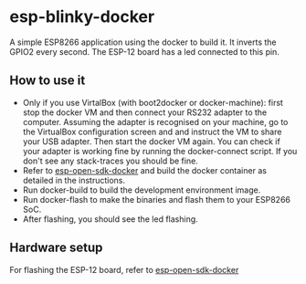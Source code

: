 # esp-blinky-docker
A simple ESP8266 application using the docker to build it. 
It inverts the GPIO2 every second. The ESP-12 board has a led connected to this pin. 

## How to use it
* Only if you use VirtalBox (with boot2docker or docker-machine): first stop the docker VM and then connect your RS232 adapter to the computer. Assuming the adapter is recognised on your machine, go to the VirtualBox configuration screen and and instruct the VM to share your USB adapter. Then start the docker VM again. You can check if your adapter is working fine by running the docker-connect script. If you don't see any stack-traces you should be fine.
* Refer to [esp-open-sdk-docker](https://github.com/nevers/esp-open-sdk-docker) and build the docker container as detailed in the instructions. 
* Run docker-build to build the development environment image.
* Run docker-flash to make the binaries and flash them to your ESP8266 SoC. 
* After flashing, you should see the led flashing.

## Hardware setup
For flashing the ESP-12 board, refer to [esp-open-sdk-docker](https://github.com/nevers/esp-open-sdk-docker)
